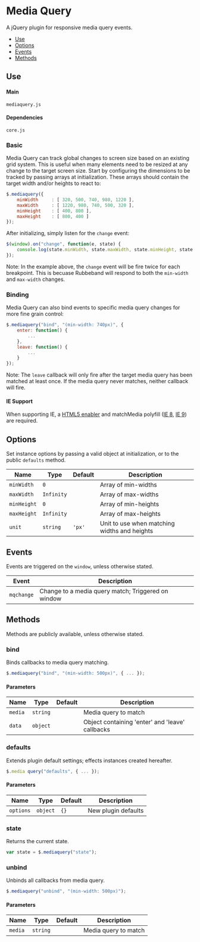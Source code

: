 # Media Query

A jQuery plugin for responsive media query events.

* [Use](#use)
* [Options](#options)
* [Events](#events)
* [Methods](#methods)

## Use 

#### Main

```markup
mediaquery.js
```

#### Dependencies

```markup
core.js
```

### Basic

Media Query can track global changes to screen size based on an existing grid system. This is useful when many elements need to be resized at any change to the target screen size. Start by configuring the dimensions to be tracked by passing arrays at initialization. These arrays should contain the target width and/or heights to react to:

```javascript
$.mediaquery({
	minWidth     : [ 320, 500, 740, 980, 1220 ],
	maxWidth     : [ 1220, 980, 740, 500, 320 ],
	minHeight    : [ 400, 800 ],
	maxHeight    : [ 800, 400 ]
});
```

After initializing, simply listen for the `change` event:

```javascript
$(window).on("change", function(e, state) {
	console.log(state.minWidth, state.maxWidth, state.minHeight, state.maxHeight);
});
```

Note: In the example above, the `change` event will be fire twice for each breakpoint. This is becuase Rubbeband will respond to both the `min-width` and `max-width` changes.

### Binding

Media Query can also bind events to specific media query changes for more fine grain control:

```javascript
$.mediaquery("bind", "(min-width: 740px)", {
	enter: function() {
		...
	},
	leave: function() {
		...
	}
});
```

Note: The `leave` callback will only fire after the target media query has been matched at least once. If the media query never matches, neither callback will fire.

#### IE Support

When supporting IE, a [HTML5 enabler](https://gist.github.com/benplum/8045366) and matchMedia polyfill ([IE 8](https://gist.github.com/benplum/8045336), [IE 9](https://gist.github.com/benplum/8045327)) are required.

## Options

Set instance options by passing a valid object at initialization, or to the public `defaults` method.

| Name | Type | Default | Description |
| --- | --- | --- | --- |
| `minWidth` | ` 0 ` | &nbsp; | Array of min-widths |
| `maxWidth` | ` Infinity ` | &nbsp; | Array of max-widths |
| `minHeight` | ` 0 ` | &nbsp; | Array of min-heights |
| `maxHeight` | ` Infinity ` | &nbsp; | Array of max-heights |
| `unit` | `string` | `'px'` | Unit to use when matching widths and heights |

## Events

Events are triggered on the `window`, unless otherwise stated.

| Event | Description |
| --- | --- |
| `mqchange` | Change to a media query match; Triggered on window |

## Methods

Methods are publicly available, unless otherwise stated.

### bind

Binds callbacks to media query matching.

```javascript
$.mediaquery("bind", "(min-width: 500px)", { ... });
```

#### Parameters

| Name | Type | Default | Description |
| --- | --- | --- | --- |
| `media` | `string` | &nbsp; | Media query to match |
| `data` | `object` | &nbsp; | Object containing 'enter' and 'leave' callbacks |

### defaults

Extends plugin default settings; effects instances created hereafter.

```javascript
$.media query("defaults", { ... });
```

#### Parameters

| Name | Type | Default | Description |
| --- | --- | --- | --- |
| `options` | `object` | `{}` | New plugin defaults |

### state

Returns the current state.

```javascript
var state = $.mediaquery("state");
```

### unbind

Unbinds all callbacks from media query.

```javascript
$.mediaquery("unbind", "(min-width: 500px)");
```

#### Parameters

| Name | Type | Default | Description |
| --- | --- | --- | --- |
| `media` | `string` | &nbsp; | Media query to match |

